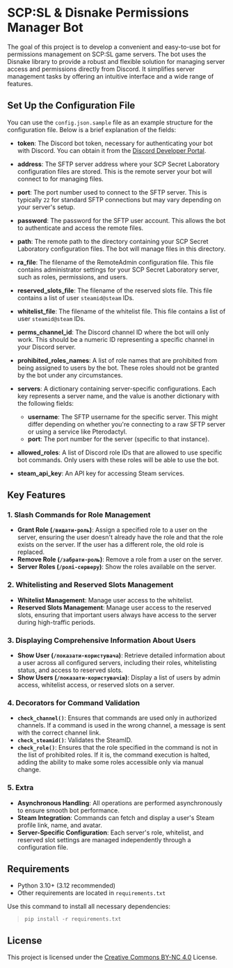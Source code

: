 # SCP:SL & Disnake Permissions Manager Bot

The goal of this project is to develop a convenient and easy-to-use bot for permissions management on SCP:SL game servers. The bot uses the Disnake library to provide a robust and flexible solution for managing server access and permissions directly from Discord. It simplifies server management tasks by offering an intuitive interface and a wide range of features.

## Set Up the Configuration File

You can use the `config.json.sample` file as an example structure for the configuration file. Below is a brief explanation of the fields:

- **token**: The Discord bot token, necessary for authenticating your bot with Discord. You can obtain it from the [Discord Developer Portal](https://discord.com/developers/applications).

- **address**: The SFTP server address where your SCP Secret Laboratory configuration files are stored. This is the remote server your bot will connect to for managing files.

- **port**: The port number used to connect to the SFTP server. This is typically `22` for standard SFTP connections but may vary depending on your server's setup.

- **password**: The password for the SFTP user account. This allows the bot to authenticate and access the remote files.

- **path**: The remote path to the directory containing your SCP Secret Laboratory configuration files. The bot will manage files in this directory.

- **ra_file**: The filename of the RemoteAdmin configuration file. This file contains administrator settings for your SCP Secret Laboratory server, such as roles, permissions, and users.

- **reserved_slots_file**: The filename of the reserved slots file. This file contains a list of user `steamid@steam` IDs.

- **whitelist_file**: The filename of the whitelist file. This file contains a list of user `steamid@steam` IDs.

- **perms_channel_id**: The Discord channel ID where the bot will only work. This should be a numeric ID representing a specific channel in your Discord server.

- **prohibited_roles_names**: A list of role names that are prohibited from being assigned to users by the bot. These roles should not be granted by the bot under any circumstances.

- **servers**: A dictionary containing server-specific configurations. Each key represents a server name, and the value is another dictionary with the following fields:
  - **username**: The SFTP username for the specific server. This might differ depending on whether you're connecting to a raw SFTP server or using a service like Pterodactyl.
  - **port**: The port number for the server (specific to that instance).

- **allowed_roles**: A list of Discord role IDs that are allowed to use specific bot commands. Only users with these roles will be able to use the bot.

- **steam_api_key**: An API key for accessing Steam services.

## Key Features

### 1. Slash Commands for Role Management
- **Grant Role (`/видати-роль`)**: Assign a specified role to a user on the server, ensuring the user doesn't already have the role and that the role exists on the server. If the user has a different role, the old role is replaced.
- **Remove Role (`/забрати-роль`)**: Remove a role from a user on the server.
- **Server Roles (`/ролі-серверу`)**: Show the roles available on the server.

### 2. Whitelisting and Reserved Slots Management
- **Whitelist Management**: Manage user access to the whitelist.
- **Reserved Slots Management**: Manage user access to the reserved slots, ensuring that important users always have access to the server during high-traffic periods.

### 3. Displaying Comprehensive Information About Users
- **Show User (`/показати-користувача`)**: Retrieve detailed information about a user across all configured servers, including their roles, whitelisting status, and access to reserved slots.
- **Show Users (`/показати-користувачів`)**: Display a list of users by admin access, whitelist access, or reserved slots on a server.

### 4. Decorators for Command Validation
- **`check_channel()`**: Ensures that commands are used only in authorized channels. If a command is used in the wrong channel, a message is sent with the correct channel link.
- **`check_steamid()`**: Validates the SteamID.
- **`check_role()`**: Ensures that the role specified in the command is not in the list of prohibited roles. If it is, the command execution is halted, adding the ability to make some roles accessible only via manual change.

### 5. Extra
- **Asynchronous Handling**: All operations are performed asynchronously to ensure smooth bot performance.
- **Steam Integration**: Commands can fetch and display a user's Steam profile link, name, and avatar.
- **Server-Specific Configuration**: Each server's role, whitelist, and reserved slot settings are managed independently through a configuration file.

## Requirements

* Python 3.10+ (3.12 recommended)
* Other requirements are located in `requirements.txt`

Use this command to install all necessary dependencies:
> `pip install -r requirements.txt`

## License

This project is licensed under the [Creative Commons BY-NC 4.0](LICENSE.md) License.
